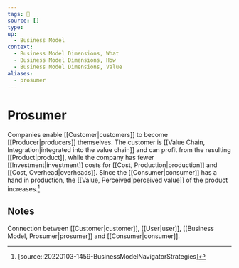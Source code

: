 ```yaml
---
tags: 🎱 
source: []
type:
up:
  - Business Model
context:
  - Business Model Dimensions, What
  - Business Model Dimensions, How
  - Business Model Dimensions, Value
aliases:
  - prosumer
---
```


# Prosumer

Companies enable [[Customer|customers]] to become [[Producer|producers]] themselves. The customer is [[Value Chain, Integration|integrated into the value chain]] and can profit from the resulting [[Product|product]], while the company has fewer [[Investment|investment]] costs for [[Cost, Production|production]] and [[Cost, Overhead|overheads]]. Since the [[Consumer|consumer]] has a hand in production, the [[Value, Perceived|perceived value]] of the product increases.[^1]

## Notes

Connection between [[Customer|customer]], [[User|user]], [[Business Model, Prosumer|prosumer]] and [[Consumer|consumer]].

[^1]: [source::20220103-1459-BusinessModelNavigatorStrategies]
